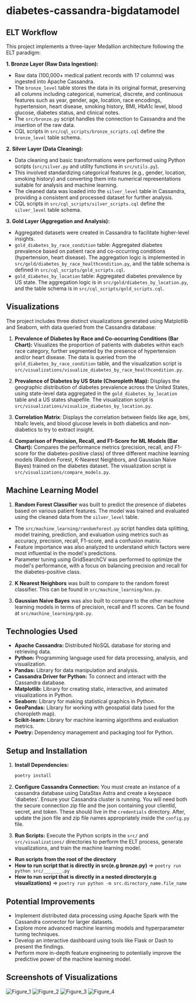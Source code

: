 # diabetes-cassandra-bigdatamodel
## ELT Workflow

This project implements a three-layer Medallion architecture following the ELT paradigm:

**1. Bronze Layer (Raw Data Ingestion):**
   - Raw data (100,000+ medical patient records with 17 columns) was ingested into Apache Cassandra.
   - The `bronze_level` table stores the data in its original format, preserving all columns including categorical, numerical, discrete, and continuous features such as year, gender, age, location, race encodings, hypertension, heart disease, smoking history, BMI, HbA1c level, blood glucose, diabetes status, and clinical notes.
   - The `src/bronze.py` script handles the connection to Cassandra and the insertion of the raw data.
   - CQL scripts in `src/cql_scripts/bronze_scripts.cql` define the `bronze_level` table schema.

**2. Silver Layer (Data Cleaning):**
   - Data cleaning and basic transformations were performed using Python scripts (`src/silver.py` and utility functions in `src/utils.py`).
   - This involved standardizing categorical features (e.g., gender, location, smoking history) and converting them into numerical representations suitable for analysis and machine learning.
   - The cleaned data was loaded into the `silver_level` table in Cassandra, providing a consistent and processed dataset for further analysis.
   - CQL scripts in `src/cql_scripts/silver_scripts.cql` define the `silver_level` table schema.

**3. Gold Layer (Aggregation and Analysis):**
   - Aggregated datasets were created in Cassandra to facilitate higher-level insights.
   - `gold_diabetes_by_race_condition` table: Aggregated diabetes prevalence based on patient race and co-occurring conditions (hypertension, heart disease). The aggregation logic is implemented in `src/gold/diabetes_by_race_healthcondition.py`, and the table schema is defined in `src/cql_scripts/gold_scripts.cql`.
   - `gold_diabetes_by_location` table: Aggregated diabetes prevalence by US state. The aggregation logic is in `src/gold/diabetes_by_location.py`, and the table schema is in `src/cql_scripts/gold_scripts.cql`.

## Visualizations

The project includes three distinct visualizations generated using Matplotlib and Seaborn, with data queried from the Cassandra database:

1.  **Prevalence of Diabetes by Race and Co-occurring Conditions (Bar Chart):** Visualizes the proportion of patients with diabetes within each race category, further segmented by the presence of hypertension and/or heart disease. The data is queried from the `gold_diabetes_by_race_condition` table, and the visualization script is `src/visualizations/visualize_diabetes_by_race_healthcondition.py`.

2.  **Prevalence of Diabetes by US State (Choropleth Map):** Displays the geographic distribution of diabetes prevalence across the United States, using state-level data aggregated in the `gold_diabetes_by_location` table and a US states shapefile. The visualization script is `src/visualizations/visualize_diabetes_by_location.py`.

3.  **Correlation Matrix**: Displays the correlation between fields like age, bmi, hba1c levels, and blood glucose levels in both diabetics and non-diabetics to try to extract insight.

4.  **Comparison of Precision, Recall, and F1-Score for ML Models (Bar Chart):** Compares the performance metrics (precision, recall, and F1-score for the diabetes-positive class) of three different machine learning models (Random Forest, K-Nearest Neighbors, and Gaussian Naive Bayes) trained on the diabetes dataset. The visualization script is `src/visualizations/compare_models.py`.

## Machine Learning Model

1. **Random Forest Classifier** was built to predict the presence of diabetes based on various patient features. The model was trained and evaluated using the cleaned data from the `silver_level` table.

- The `src/machine_learning/randomforest.py` script handles data splitting, model training, prediction, and evaluation using metrics such as accuracy, precision, recall, F1-score, and a confusion matrix.
- Feature importance was also analyzed to understand which factors were most influential in the model's predictions.
- Parameter tuning using GridSearchCV was performed to optimize the model's performance, with a focus on balancing precision and recall for the diabetes-positive class.

2. **K Nearest Neighbors** was built to compare to the random forest classifier. This can be found in `src/machine_learning/knn.py`.

3. **Gaussian Naive Bayes** was also built to compare to the other machine learning models in terms of precision, recall and f1 scores. Can be found at `src/machine_learning/gnb.py`.

## Technologies Used

* **Apache Cassandra:** Distributed NoSQL database for storing and retrieving data.
* **Python:** Programming language used for data processing, analysis, and visualization.
* **Pandas:** Library for data manipulation and analysis.
* **Cassandra Driver for Python:** To connect and interact with the Cassandra database.
* **Matplotlib:** Library for creating static, interactive, and animated visualizations in Python.
* **Seaborn:** Library for making statistical graphics in Python.
* **GeoPandas:** Library for working with geospatial data (used for the choropleth map).
* **Scikit-learn:** Library for machine learning algorithms and evaluation metrics.
* **Poetry:** Dependency management and packaging tool for Python.

## Setup and Installation

1.  **Install Dependencies:**
    ```bash
    poetry install
    ```
2.  **Configure Cassandra Connection:** You must create an instance of a cassandra database using DataStax Astra and create a keyspace 'diabetes'. Ensure your Cassandra cluster is running. You will need both the secure connection zip file and the json containing your clientId, secret, and token. These should live in the `credentials` directory. After, update the json file and zip file names appropriately inside the `config.py` file.
   
3.  **Run Scripts:** Execute the Python scripts in the `src/` and `src/visualizations/` directories to perform the ELT process, generate visualizations, and train the machine learning model.
   - **Run scripts from the root of the directory**
   - **How to run script that is directly in src(e.g bronze.py)**
   => `poetry run python src/_______.py`
   - **How to run script that is directly in a nested directory(e.g visualizations)**
   => `poetry run python -m src.directory_name.file_name`

## Potential Improvements

* Implement distributed data processing using Apache Spark with the Cassandra connector for larger datasets.
* Explore more advanced machine learning models and hyperparameter tuning techniques.
* Develop an interactive dashboard using tools like Flask or Dash to present the findings.
* Perform more in-depth feature engineering to potentially improve the predictive power of the machine learning model.

## Screenshots of Visualizations
![Figure_1](https://github.com/user-attachments/assets/170bbbee-d8e3-4220-a41d-0f2f30616162)
![Figure_2](https://github.com/user-attachments/assets/309a52a1-6399-41c6-8bb0-707b3f661578)
![Figure_3](https://github.com/user-attachments/assets/64823072-ebf5-47f5-966d-d5366da43452)
![Figure_4](https://github.com/user-attachments/assets/354090ba-a0f4-4d42-ba2a-b5d7738eec1b)
